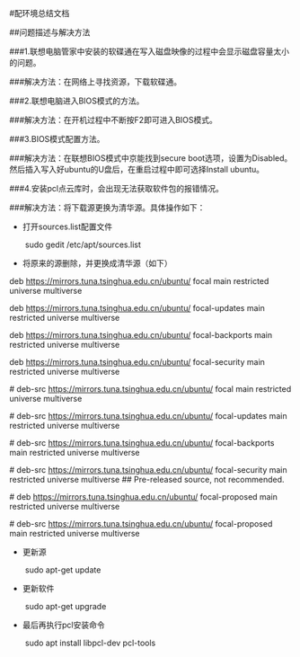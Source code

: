 #配环境总结文档  

##问题描述与解决方法  
  
###1.联想电脑管家中安装的软碟通在写入磁盘映像的过程中会显示磁盘容量太小的问题。  
  
###解决方法：在网络上寻找资源，下载软碟通。
  
###2.联想电脑进入BIOS模式的方法。
  
###解决方法：在开机过程中不断按F2即可进入BIOS模式。

###3.BIOS模式配置方法。
  
###解决方法：在联想BIOS模式中京能找到secure boot选项，设置为Disabled。然后插入写入好ubuntu的U盘后，在重启过程中即可选择Install ubuntu。

###4.安装pcl点云库时，会出现无法获取软件包的报错情况。
  
###解决方法：将下载源更换为清华源。具体操作如下：
  
+  打开sources.list配置文件

&emsp;&emsp;sudo gedit /etc/apt/sources.list

+  将原来的源删除，并更换成清华源（如下）

deb https://mirrors.tuna.tsinghua.edu.cn/ubuntu/ focal main restricted universe multiverse  

deb https://mirrors.tuna.tsinghua.edu.cn/ubuntu/ focal-updates main restricted universe multiverse  

deb https://mirrors.tuna.tsinghua.edu.cn/ubuntu/ focal-backports main restricted universe multiverse 

deb https://mirrors.tuna.tsinghua.edu.cn/ubuntu/ focal-security main restricted universe multiverse 

\# deb-src https://mirrors.tuna.tsinghua.edu.cn/ubuntu/ focal main restricted universe multiverse 

\# deb-src https://mirrors.tuna.tsinghua.edu.cn/ubuntu/ focal-updates main restricted universe multiverse 

\# deb-src https://mirrors.tuna.tsinghua.edu.cn/ubuntu/ focal-backports main restricted universe multiverse

\# deb-src https://mirrors.tuna.tsinghua.edu.cn/ubuntu/ focal-security main restricted universe multiverse ## Pre-released source, not recommended. 

\# deb https://mirrors.tuna.tsinghua.edu.cn/ubuntu/ focal-proposed main restricted universe multiverse 

\# deb-src https://mirrors.tuna.tsinghua.edu.cn/ubuntu/ focal-proposed main restricted universe multiverse

+   更新源
  
&emsp;&emsp;sudo apt-get update

+  更新软件

&emsp;&emsp;sudo apt-get upgrade

+  最后再执行pcl安装命令

&emsp;&emsp;sudo apt install libpcl-dev pcl-tools